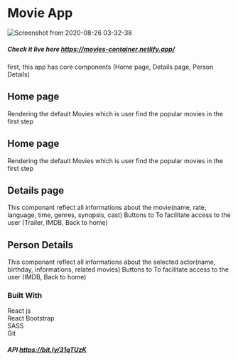  # Movie App 

![Screenshot from 2020-08-26 03-32-38](https://user-images.githubusercontent.com/36308551/91244765-7767a280-e74d-11ea-9b14-c5393b345cf6.png)

##### Check it live here https://movies-container.netlify.app/

first, this app has core components (Home page, Details page, Person Details)
## Home page 
Rendering the default Movies which is user find the popular movies in the first step 
## Home page 
Rendering the default Movies which is user find the popular movies in the first step 
## Details page 
This componant reflect all informations about the movie(name, rate, language, time, genres, synopsis, cast)
Buttons to To facilitate access to the user (Trailer, IMDB, Back to home)
## Person Details 
This componant reflect all informations about the selected actor(name, birthday, informations, related movies)
Buttons to To facilitate access to the user (IMDB, Back to home)

### Built With
React js <br />
React Bootstrap <br />
SASS <br />
Git <br />

##### API https://bit.ly/31qTUzK
